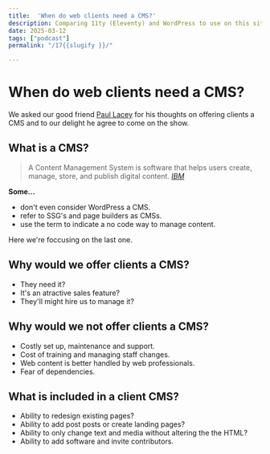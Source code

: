 ```yaml
---
title:  'When do web clients need a CMS?'
description: Comparing 11ty (Eleventy) and WordPress to use on this site as the content grows.
date: 2025-03-12
tags: ["podcast"]
permalink: "/17{{slugify }}/"

---
```


 # When do web clients need a CMS?

We asked our good friend [Paul Lacey](https://paullacey.digital/) for his thoughts on offering clients a CMS and to our delight he agree to come on the show.

## What is a CMS?

<blockquote>A Content Management System is software that helps users create, manage, store, and publish digital content.
<cite><a href="https://www.ibm.com/think/topics/content-management-system">IBM</a> </cite> </blockquote>

**Some...**

 - don't even consider WordPress a CMS.
 - refer to SSG's and page builders as CMSs.
 - use the term to indicate a no code way to manage content.

Here we're foccusing on the last one.


 ##  Why would we offer clients a CMS?

 - They need it?
 - It's an atractive sales feature?
 - They'll might hire us to manage it?

  ##  Why would we not offer clients a CMS?

  - Costly set up, maintenance and support.
  - Cost of training and managing staff changes. 
  - Web content is better handled by web professionals.
  - Fear of dependencies.
  

  ## What is included in a client CMS?

  - Ability to redesign existing pages?
  - Ability to add post posts or create landing pages?
  - Ability to only change text and media without altering the the HTML?
  - Ability to add software and invite contributors.

  